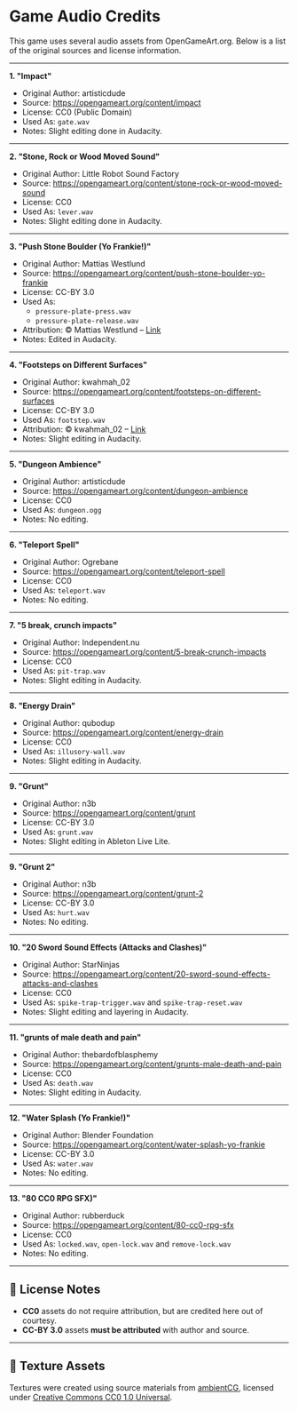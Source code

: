 # Game Audio Credits

This game uses several audio assets from OpenGameArt.org. Below is a list of the original sources and license information.

---

**1. "Impact"**
- Original Author: artisticdude
- Source: https://opengameart.org/content/impact
- License: CC0 (Public Domain)
- Used As: `gate.wav`
- Notes: Slight editing done in Audacity.

---

**2. "Stone, Rock or Wood Moved Sound"**
- Original Author: Little Robot Sound Factory
- Source: https://opengameart.org/content/stone-rock-or-wood-moved-sound
- License: CC0
- Used As: `lever.wav`
- Notes: Slight editing done in Audacity.

---

**3. "Push Stone Boulder (Yo Frankie!)"**
- Original Author: Mattias Westlund
- Source: https://opengameart.org/content/push-stone-boulder-yo-frankie
- License: CC-BY 3.0
- Used As:
  - `pressure-plate-press.wav`
  - `pressure-plate-release.wav`
- Attribution: © Mattias Westlund – [Link](https://opengameart.org/content/push-stone-boulder-yo-frankie)
- Notes: Edited in Audacity.

---

**4. "Footsteps on Different Surfaces"**
- Original Author: kwahmah_02
- Source: https://opengameart.org/content/footsteps-on-different-surfaces
- License: CC-BY 3.0
- Used As: `footstep.wav`
- Attribution: © kwahmah_02 – [Link](https://opengameart.org/content/footsteps-on-different-surfaces)
- Notes: Slight editing in Audacity.

---

**5. "Dungeon Ambience"**
- Original Author: artisticdude
- Source: https://opengameart.org/content/dungeon-ambience
- License: CC0
- Used As: `dungeon.ogg`
- Notes: No editing.

---

**6. "Teleport Spell"**
- Original Author: Ogrebane
- Source: https://opengameart.org/content/teleport-spell
- License: CC0
- Used As: `teleport.wav`
- Notes: No editing.

---

**7. "5 break, crunch impacts"**
- Original Author: Independent.nu
- Source: https://opengameart.org/content/5-break-crunch-impacts
- License: CC0
- Used As: `pit-trap.wav`
- Notes: Slight editing in Audacity.

---

**8. "Energy Drain"**
- Original Author: qubodup
- Source: https://opengameart.org/content/energy-drain
- License: CC0
- Used As: `illusory-wall.wav`
- Notes: Slight editing in Audacity.

---

**9. "Grunt"**
- Original Author: n3b
- Source: https://opengameart.org/content/grunt
- License: CC-BY 3.0
- Used As: `grunt.wav`
- Notes: Slight editing in Ableton Live Lite.

---

**9. "Grunt 2"**
- Original Author: n3b
- Source: https://opengameart.org/content/grunt-2
- License: CC-BY 3.0
- Used As: `hurt.wav`
- Notes: No editing.

---

**10. "20 Sword Sound Effects (Attacks and Clashes)"**
- Original Author: StarNinjas
- Source: https://opengameart.org/content/20-sword-sound-effects-attacks-and-clashes
- License: CC0
- Used As: `spike-trap-trigger.wav` and `spike-trap-reset.wav`
- Notes: Slight editing and layering in Audacity.

---

**11. "grunts of male death and pain"**
- Original Author: thebardofblasphemy
- Source: https://opengameart.org/content/grunts-male-death-and-pain
- License: CC0
- Used As: `death.wav`
- Notes: Slight editing in Audacity.

---

**12. "Water Splash (Yo Frankie!)"**
- Original Author: Blender Foundation
- Source: https://opengameart.org/content/water-splash-yo-frankie
- License: CC-BY 3.0
- Used As: `water.wav`
- Notes: No editing.

---

**13. "80 CC0 RPG SFX)"**
- Original Author: rubberduck
- Source: https://opengameart.org/content/80-cc0-rpg-sfx
- License: CC0
- Used As: `locked.wav`, `open-lock.wav` and `remove-lock.wav`
- Notes: No editing.

---

## 📄 License Notes

- **CC0** assets do not require attribution, but are credited here out of courtesy.
- **CC-BY 3.0** assets **must be attributed** with author and source.

---

## 🧱 Texture Assets

Textures were created using source materials from [ambientCG](https://ambientcg.com/), licensed under [Creative Commons CC0 1.0 Universal](https://creativecommons.org/publicdomain/zero/1.0/).
